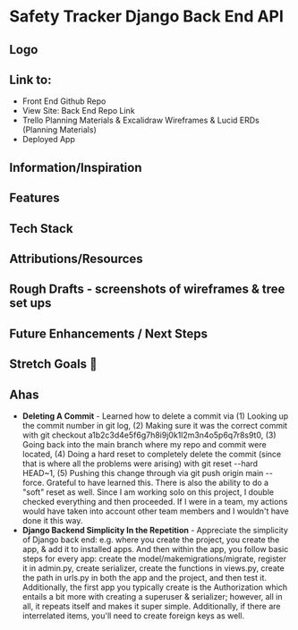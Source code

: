 # Safety Tracker Django Back End API

## Logo

## Link to:
- Front End Github Repo
- View Site: Back End Repo Link
- Trello Planning Materials & Excalidraw Wireframes & Lucid ERDs (Planning Materials)
- Deployed App

## Information/Inspiration

## Features

## Tech Stack

## Attributions/Resources

## Rough Drafts - screenshots of wireframes & tree set ups

## Future Enhancements / Next Steps

## Stretch Goals 🚀

## Ahas
- **Deleting A Commit** - Learned how to delete a commit via (1) Looking up the commit number in git log, (2) Making sure it was the correct commit with git checkout a1b2c3d4e5f6g7h8i9j0k1l2m3n4o5p6q7r8s9t0, (3) Going back into the main branch where my repo and commit were located, (4) Doing a hard reset to completely delete the commit (since that is where all the problems were arising) with git reset --hard HEAD~1, (5) Pushing this change through via git push origin main --force. Grateful to have learned this. There is also the ability to do a "soft" reset as well. Since I am working solo on this project, I double checked everything and then proceeded. If I were in a team, my actions would have taken into account other team members and I wouldn't have done it this way.
- **Django Backend Simplicity In the Repetition** - Appreciate the simplicity of Django back end: e.g. where you create the project, you create the app, & add it to installed apps. And then within the app, you follow basic steps for every app: create the model/makemigrations/migrate, register it in admin.py, create serializer, create the functions in views.py, create the path in urls.py in both the app and the project, and then test it. Additionally, the first app you typically create is the Authorization which entails a bit more with creating a superuser & serializer; however, all in all, it repeats itself and makes it super simple. Additionally, if there are interrelated items, you'll need to create foreign keys as well.
